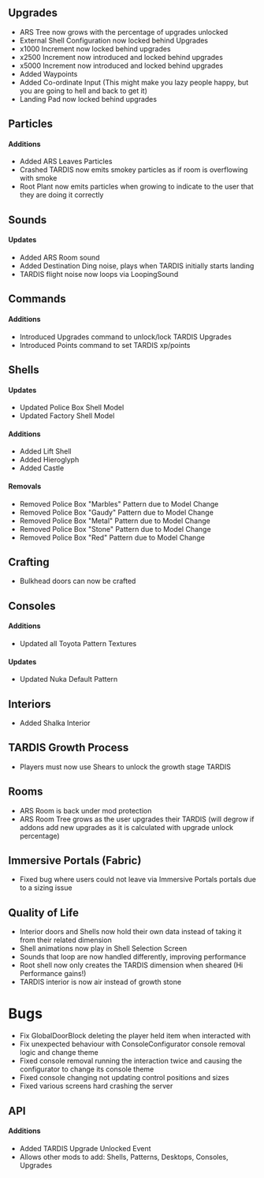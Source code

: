 ## Upgrades
- ARS Tree now grows with the percentage of upgrades unlocked
- External Shell Configuration now locked behind Upgrades
- x1000 Increment now locked behind upgrades
- x2500 Increment now introduced and locked behind upgrades
- x5000 Increment now introduced and locked behind upgrades
- Added Waypoints 
- Added Co-ordinate Input (This might make you lazy people happy, but you are going to hell and back to get it)
- Landing Pad now locked behind upgrades

## Particles
#### Additions
- Added ARS Leaves Particles
- Crashed TARDIS now emits smokey particles as if room is overflowing with smoke
- Root Plant now emits particles when growing to indicate to the user that they are doing it correctly

## Sounds
#### Updates
- Added ARS Room sound
- Added Destination Ding noise, plays when TARDIS initially starts landing
- TARDIS flight noise now loops via LoopingSound

## Commands
#### Additions 
- Introduced Upgrades command to unlock/lock TARDIS Upgrades
- Introduced Points command to set TARDIS xp/points

## Shells
#### Updates
- Updated Police Box Shell Model
- Updated Factory Shell Model
#### Additions
- Added Lift Shell
- Added Hieroglyph
- Added Castle
#### Removals
- Removed Police Box "Marbles" Pattern due to Model Change
- Removed Police Box "Gaudy" Pattern due to Model Change
- Removed Police Box "Metal" Pattern due to Model Change
- Removed Police Box "Stone" Pattern due to Model Change
- Removed Police Box "Red" Pattern due to Model Change

## Crafting
- Bulkhead doors can now be crafted

## Consoles
#### Additions
- Updated all Toyota Pattern Textures
#### Updates
- Updated Nuka Default Pattern

## Interiors
- Added Shalka Interior

## TARDIS Growth Process 
- Players must now use Shears to unlock the growth stage TARDIS

## Rooms
- ARS Room is back under mod protection
- ARS Room Tree grows as the user upgrades their TARDIS (will degrow if addons add new upgrades as it is calculated with upgrade unlock percentage)

## Immersive Portals (Fabric)
- Fixed bug where users could not leave via Immersive Portals portals due to a sizing issue

## Quality of Life
- Interior doors and Shells now hold their own data instead of taking it from their related dimension
- Shell animations now play in Shell Selection Screen
- Sounds that loop are now handled differently, improving performance
- Root shell now only creates the TARDIS dimension when sheared (Hi Performance gains!)
- TARDIS interior is now air instead of growth stone 


# Bugs
- Fix GlobalDoorBlock deleting the player held item when interacted with
- Fix unexpected behaviour with ConsoleConfigurator console removal logic and change theme
- Fixed console removal running the interaction twice and causing the configurator to change its console theme
- Fixed console changing not updating control positions and sizes
- Fixed various screens hard crashing the server

## API
#### Additions
- Added TARDIS Upgrade Unlocked Event
- Allows other mods to add: Shells, Patterns, Desktops, Consoles, Upgrades




